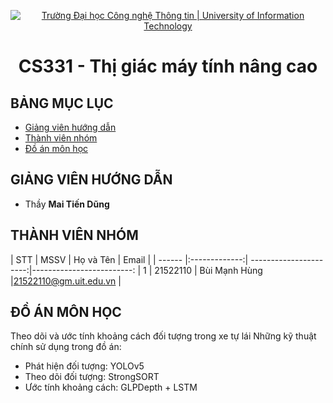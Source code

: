 <p align="center">
  <a href="https://www.uit.edu.vn/" title="Trường Đại học Công nghệ Thông tin" style="border: 5;">
    <img src="https://i.imgur.com/WmMnSRt.png" alt="Trường Đại học Công nghệ Thông tin | University of Information Technology">
  </a>
</p>

<!-- Title -->
<h1 align="center"><b>CS331 - Thị giác máy tính nâng cao</b></h1>



## BẢNG MỤC LỤC
* [ Giảng viên hướng dẫn](#giangvien)
* [ Thành viên nhóm](#thanhvien)
* [ Đồ án môn học](#doan)
## GIẢNG VIÊN HƯỚNG DẪN
<a name="giangvien"></a>
* Thầy **Mai Tiến Dũng**

## THÀNH VIÊN NHÓM
<a name="thanhvien"></a>
| STT    | MSSV          | Họ và Tên               | Email                   |
| ------ |:-------------:| ----------------------:|-------------------------:
| 1      | 21522110      | Bùi Mạnh Hùng          |21522110@gm.uit.edu.vn   |
## ĐỒ ÁN MÔN HỌC
<a name="doan">Theo dõi và ước tính khoảng cách đối tượng trong xe tự lái</a>
Những kỹ thuật chính sử dụng trong đồ án:
+ Phát hiện đối tượng: YOLOv5
+ Theo dõi đối tượng: StrongSORT
+ Ước tính khoảng cách: GLPDepth + LSTM
